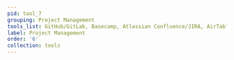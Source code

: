 ```yaml
---
pid: tool_7
grouping: Project Management
tools_list: GitHub/GitLab, Basecamp, Atlassian Confluence/JIRA, AirTable, Agile/Scrum
label: Project Management
order: '6'
collection: tools
---
```

